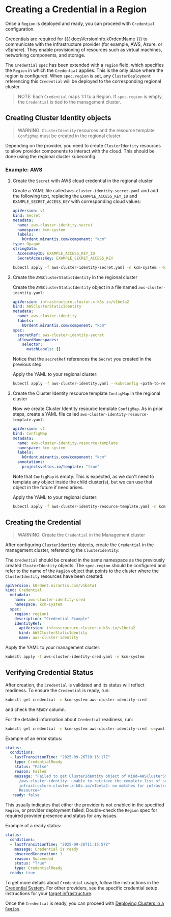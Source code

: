 # Creating a Credential in a Region

Once a `Region` is deployed and ready, you can proceed with `Credential` configuration.

Credentials are required for {{{ docsVersionInfo.k0rdentName }}} to communicate with the infrastructure provider
(for example, AWS, Azure, or vSphere). They enable provisioning of resources such as virtual machines, networking components,
and storage.

The `Credential` `spec` has been extended with a `region` field, which specifies the `Region` in which the `Credential`
applies. This is the only place where the region is configured. When `spec.region` is set, any `ClusterDeployment`
referencing this `Credential` will be deployed to the corresponding regional cluster.

> NOTE:
> Each `Credential` maps 1:1 to a Region. If `spec.region` is empty, the `Credential` is tied to the management cluster.

## Creating Cluster Identity objects

> WARNING:
> `ClusterIdentity` resources and the resource template `ConfigMap` must be created in the regional cluster.

Depending on the provider, you need to create `ClusterIdentity` resources to allow provider components to interact
with the cloud. This should be done using the regional cluster kubeconfig.

### Example: AWS

1. Create the `Secret` with AWS cloud credential in the regional cluster

    Create a YAML file called `aws-cluster-identity-secret.yaml` and add the following text, replacing the
`EXAMPLE_ACCESS_KEY_ID` and `EXAMPLE_SECRET_ACCESS_KEY` with corresponding cloud values:

    ```yaml
    apiVersion: v1
    kind: Secret
    metadata:
      name: aws-cluster-identity-secret
      namespace: kcm-system
      labels:
        k0rdent.mirantis.com/component: "kcm"
    type: Opaque
    stringData:
      AccessKeyID: EXAMPLE_ACCESS_KEY_ID
      SecretAccessKey: EXAMPLE_SECRET_ACCESS_KEY
    ```

    ```bash
    kubectl apply -f aws-cluster-identity-secret.yaml -n kcm-system --kubeconfig <path-to-regional-cluster-kubeconfig>
    ```

2. Create the `AWSClusterStaticIdentity` in the regional cluster

   Create the `AWSClusterStaticIdentity` object in a file named `aws-cluster-identity.yaml`:

   ```yaml
   apiVersion: infrastructure.cluster.x-k8s.io/v1beta2
   kind: AWSClusterStaticIdentity
   metadata:
     name: aws-cluster-identity
     labels:
       k0rdent.mirantis.com/component: "kcm"
   spec:
     secretRef: aws-cluster-identity-secret
     allowedNamespaces:
       selector:
         matchLabels: {}
   ```

   Notice that the `secretRef` references the `Secret` you created in the previous step.

   Apply the YAML to your regional cluster:

   ```bash
   kubectl apply -f aws-cluster-identity.yaml --kubeconfig <path-to-regional-cluster-kubeconfig>
   ```

3. Create the Cluster Identity resource template `ConfigMap` in the regional cluster

   Now we create Cluster Identity resource template `ConfigMap`. As in prior steps, create a YAML file called `aws-cluster-identity-resource-template.yaml`:

   ```yaml
   apiVersion: v1
   kind: ConfigMap
   metadata:
     name: aws-cluster-identity-resource-template
     namespace: kcm-system
     labels:
       k0rdent.mirantis.com/component: "kcm"
     annotations:
       projectsveltos.io/template: "true"
   ```

   Note that `ConfigMap` is empty. This is expected, as we don't need to template any object inside the child cluster(s), but we can use that object in the future if need arises.

   Apply the YAML to your regional cluster:

   ```bash
   kubectl apply -f aws-cluster-identity-resource-template.yaml -n kcm-system --kubeconfig <path-to-regional-cluster-kubeconfig>
   ```

## Creating the Credential

> WARNING:
> Create the `Credential` in the Management cluster

After configuring `ClusterIdentity` objects, create the `Credential` in the management cluster, referencing the
`ClusterIdentity`:

The `Credential` should be created in the same namespace as the previously created `ClusterIdentity` objects.
The `spec.region` should be configured and refer to the name of the `Region` object that points to the cluster where the
`ClusterIdentity` resources have been created:

```yaml
apiVersion: k0rdent.mirantis.com/v1beta1
kind: Credential
  metadata:
    name: aws-cluster-identity-cred
    namespace: kcm-system
  spec:
    region: region1
    description: "Credential Example"
    identityRef:
      apiVersion: infrastructure.cluster.x-k8s.io/v1beta2
      kind: AWSClusterStaticIdentity
      name: aws-cluster-identity
```

Apply the YAML to your management cluster:

```bash
kubectl apply -f aws-cluster-identity-cred.yaml -n kcm-system
```

## Verifying Credential Status

After creation, the `Credential` is validated and its status will reflect readiness. To ensure the `Credential` is
ready, run:

```bash
kubectl get credential -n kcm-system aws-cluster-identity-cred
```

and check the `READY` column.

For the detailed information about `Credential` readiness, run:

```bash
kubectl get credential -n kcm-system aws-cluster-identity-cred -o=yaml
```

Example of an error status:

```yaml
status:
  conditions:
  - lastTransitionTime: "2025-09-26T10:15:17Z"
    type: CredentialReady
    status: "False"
    reason: Failed
    message: "Failed to get ClusterIdentity object of Kind=AWSClusterStaticIdentity
      /aws-cluster-identity: unable to retrieve the complete list of server APIs:
      infrastructure.cluster.x-k8s.io/v1beta2: no matches for infrastructure.cluster.x-k8s.io/v1beta2,
      Resource="
   ready: false
```

This usually indicates that either the provider is not enabled in the specified `Region`, or provider deployment failed.
Double-check the `Region` spec for required provider presence and status for any issues.

Example of a ready status:

```yaml
status:
  conditions:
  - lastTransitionTime: "2025-09-26T11:15:57Z"
    message: Credential is ready
    observedGeneration: 1
    reason: Succeeded
    status: "True"
    type: CredentialReady
  ready: true
```

To get more details about `Credential` usage, follow the instructions in the [Credential System](../access/credentials/index.md).
For other providers, see the specific credential setup instructions for your
[target infrastructure](../installation/prepare-mgmt-cluster/index.md).

Once the `Credential` is ready, you can proceed with [Deploying Clusters in a `Region`](deploying-clusters-in-region.md).
